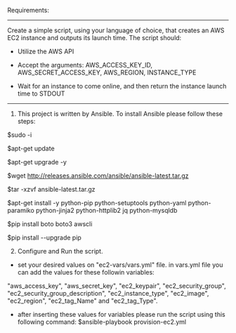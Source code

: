 Requirements: 
  *******************************

Create a simple script, using your language of choice, that creates an AWS EC2 instance and outputs its launch time. The script should:

* Utilize the AWS API

* Accept the arguments: AWS_ACCESS_KEY_ID, AWS_SECRET_ACCESS_KEY, AWS_REGION, INSTANCE_TYPE

* Wait for an instance to come online, and then return the instance launch time to STDOUT

*******************************

1. This project is written by Ansible. To install Ansible please follow these steps:

$sudo -i

$apt-get update

$apt-get upgrade -y

$wget http://releases.ansible.com/ansible/ansible-latest.tar.gz

$tar -xzvf ansible-latest.tar.gz

$apt-get install -y python-pip python-setuptools python-yaml python-paramiko python-jinja2 python-httplib2 jq python-mysqldb

$pip install boto boto3 awscli

$pip install --upgrade pip

2. Configure and Run the script. 
- set your desired values on "ec2-vars/vars.yml" file. in vars.yml file you can add the values for these followin variables:

"aws_access_key", "aws_secret_key", "ec2_keypair", "ec2_security_group", "ec2_security_group_description", "ec2_instance_type", "ec2_image", "ec2_region", "ec2_tag_Name" and "ec2_tag_Type". 

 - after inserting these values for variables please run the script using this following command:
   $ansible-playbook provision-ec2.yml
   
   
